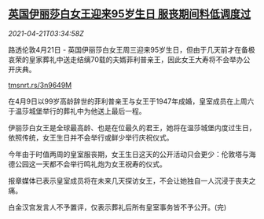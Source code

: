 <!--1618977662000-->
[英国伊丽莎白女王迎来95岁生日 服丧期间料低调度过](https://cn.reuters.com/article/uk-queen-birthday-0421-idCNKBS2C80B5)
------

<div><i>2021-04-21T03:34:58Z</i></div><p>路透伦敦4月21日 - 英国伊丽莎白女王周三迎来95岁生日，但由于几天前才在备极哀荣的皇家葬礼中送走结缡70载的夫婿菲利普亲王，因此女王大寿将不会举办公开庆典。</p><p><a href="https://tmsnrt.rs/3n9649M">tmsnrt.rs/3n9649M</a></p><p>在4月9日以99岁高龄辞世的菲利普亲王与女王于1947年成婚，皇室成员在上周六于温莎城堡举行的葬礼中为他送上最后一程。</p><p>伊丽莎白女王是全球最高龄、也是在位最久的君王，她将在温莎城堡内度过生日，依照传统，女王生日并不会举行或鲜少举行庆祝仪式。</p><p>今年由于时值两周的皇室服丧期，女王生日这天的公开活动只会更少：伦敦塔与海德公园这一天都不会举行鸣礼炮为女王祝寿的仪式。</p><p>报章媒体已表示皇室成员将在未来几天探访女王，不会让她独自一人沉浸于丧夫之痛。</p><p>白金汉宫发言人不予置评，仅表示葬礼后所有皇室事务皆不予公开。(完)</p>
